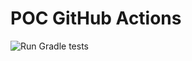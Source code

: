 # POC GitHub Actions

![Run Gradle tests](https://github.com/AlekseiTokarev/actions/workflows/Run%20Kotlin%20test%20with%20Gradle/badge.svg)


